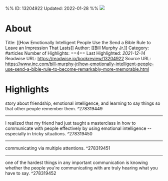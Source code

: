%%
ID: 13204922
Updated: 2022-01-28
%%
![](https://readwise-assets.s3.amazonaws.com/static/images/article3.5c705a01b476.png)

# About
Title: [[How Emotionally Intelligent People Use the Send a Bible Rule to Leave an Impression That Lasts]]
Author: [[Bill Murphy Jr.]]
Category: #articles
Number of Highlights: ==4==
Last Highlighted: *2021-12-14*
Readwise URL: https://readwise.io/bookreview/13204922
Source URL: https://www.inc.com/bill-murphy-jr/how-emotionally-intelligent-people-use-send-a-bible-rule-to-become-remarkably-more-memorable.html


# Highlights 
story about friendship, emotional intelligence, and learning to say things so that other people remember them.  ^278319449

---

I realized that my friend had just taught a masterclass in how to communicate with people effectively by using emotional intelligence -- especially in tricky situations.  ^278319450

---

communicating via multiple attentions.  ^278319451

---

one of the hardest things in any important communication is knowing whether the people you're communicating with are truly hearing what you have to say.  ^278319452

